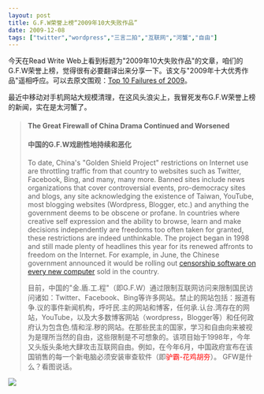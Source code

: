 ```yaml
---
layout: post
title: G.F.W荣誉上榜“2009年10大失败作品”
date: 2009-12-08
tags: ["twitter","wordpress","三言二拍","互联网","河蟹","自由"]
---
```


今天在Read Write Web上看到标题为"2009年10大失败作品"的文章，咱们的G.F.W荣誉上榜，觉得很有必要翻译出来分享一下。该文与"2009年十大优秀作品"遥相呼应。可以去原文围观：[Top 10 Failures of 2009](http://www.readwriteweb.com/archives/top_10_failures_of_2009.php)。

最近中移动对手机网站大规模清理，在这风头浪尖上，我冒死发布G.F.W荣誉上榜的新闻，实在是太河蟹了。

<!--more-->
> #### The Great Firewall of China Drama Continued and Worsened
> 
> #### 中国的G.F.W戏剧性地持续和恶化
> 
> To date, China's "Golden Shield Project" restrictions on Internet use are throttling traffic from that country to websites such as Twitter, Facebook, Bing, and many, many more. Banned sites include news organizations that cover controversial events, pro-democracy sites and blogs, any site acknowledging the existence of Taiwan, YouTube, most blogging websites (Wordpress, Blogger, etc.) and anything the government deems to be obscene or profane. In countries where creative self expression and the ability to browse, learn and make decisions independently are freedoms too often taken for granted, these restrictions are indeed unthinkable. The project began in 1998 and still made plenty of headlines this year for its renewed affronts to freedom on the Internet. For example, in June, the Chinese government announced it would be rolling out [censorship software on every new computer](http://www.readwriteweb.com/archives/chinese_internet_strike_proposed_to_protest_censor.php) sold in the country.
> 
> 目前，中国的"金.盾.工.程"（即G.F.W）通过限制互联网访问来限制国民访问诸如：Twitter、Facebook、Bing等许多网站。禁止的网站包括：报道有争.议的事件新闻机构，呼吁民.主的网站和博客，任何承.认台.湾存在的网站，YouTube，以及大多数博客网站（wordpress，Blogger等）和任何政府认为包含色.情和淫.秽的网站。在那些民主的国家，学习和自由向来被视为是理所当然的自由，这些限制是不可想象的。该项目始于1998年，今年又头版头条地大肆攻击互联网自由。例如，在今年6月，中国政府宣布在该国销售的每一个新电脑必须安装审查软件（即<span style="color: #ff0000;">驴霸-花鸡胡夯</span>）。
GFW是什么？看图说话。

![](4167851437_6a827a6aa1_o.jpg)